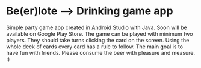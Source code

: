 # Be(er)lote --> Drinking game app
Simple party game app created in Android Studio with Java. Soon will be available on Google Play Store.
The game can be played with minimum two players. They should take turns clicking the card on the screen. Using the whole deck of cards every card has a rule to follow. The main goal is to have fun with friends.
Please consume the beer with pleasure and measure. :)
